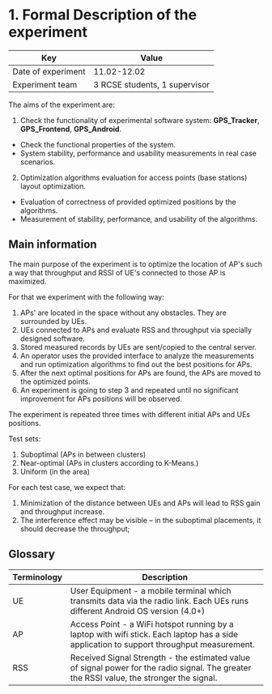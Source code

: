 # 1. Formal Description of the experiment

| Key                | Value                         |
| ------------------ | ----------------------------- |
| Date of experiment | 11.02-12.02                   |
| Experiment team    | 3 RCSE students, 1 supervisor |

The aims of the experiment are:

1. Check the functionality of experimental software system: **GPS_Tracker**, **GPS_Frontend**, **GPS_Android**.

- Check the functional properties of the system.
- System stability, performance and usability measurements in real case scenarios.

2. Optimization algorithms evaluation for access points (base stations) layout optimization.

- Evaluation of correctness of provided optimized positions by the algorithms.
- Measurement of stability, performance, and usability of the algorithms.

## Main information

The main purpose of the experiment is to optimize the location of AP's such a way that throughput and RSSI of UE's connected to those AP is maximized.

For that we experiment with the following way:

1. APs' are located in the space without any obstacles. They are surrounded by UEs.
2. UEs connected to APs and evaluate RSS and throughput via specially designed software.
3. Stored measured records by UEs are sent/copied to the central server.
4. An operator uses the provided interface to analyze the measurements and run optimization algorithms to find out the best positions for APs.
5. After the next optimal positions for APs are found, the APs are moved to the optimized points.
6. An experiment is going to step 3 and repeated until no significant improvement for APs positions will be observed.

The experiment is repeated three times with different initial APs and UEs positions.

Test sets:

1. Suboptimal (APs in between clusters)
2. Near-optimal (APs in clusters according to K-Means.)
3. Uniform (in the area)

For each test case, we expect that:

1. Minimization of the distance between UEs and APs will lead to RSS gain and throughput increase.
2. The interference effect may be visible – in the suboptimal placements, it should decrease the throughput;

## Glossary

| Terminology | Description                                                                                                                               |
| ------------------ | ----------------------------------------------------------------------------------------------------------------------------------------- |
| UE     | User Equipment - a mobile terminal which transmits data via the radio link. Each UEs runs different Android OS version (4.0+)             |
| AP     | Access Point - a WiFi hotspot running by a laptop with wifi stick. Each laptop has a side application to support throughput measurement.  |
| RSS    | Received Signal Strength - the estimated value of signal power for the radio signal. The greater the RSSI value, the stronger the signal. |
